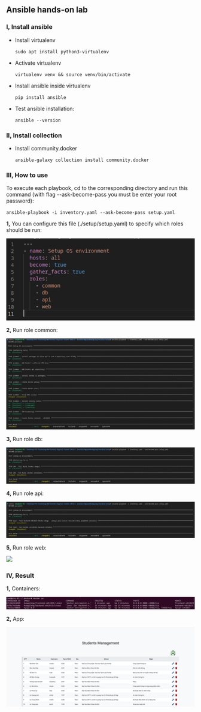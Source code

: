 ## Ansible hands-on lab

### I, Install ansible

- Install virtualenv
  ```
  sudo apt install python3-virtualenv
  ```

- Activate virtualenv
  ```
  virtualenv venv && source venv/bin/activate
  ```

- Install ansible inside virtualenv
  ```
  pip install ansible
  ```

- Test ansible installation:
  ```
  ansible --version
  ```

### II, Install collection

- Install community.docker
  ```
  ansible-galaxy collection install community.docker
  ```

### III, How to use

To execute each playbook, cd to the corresponding directory and run this command (with flag --ask-become-pass you must be enter your root password):

```
ansible-playbook -i inventory.yaml --ask-become-pass setup.yaml
```

<b>1,</b> You can configure this file (./setup/setup.yaml) to specify which roles should be run:

<img src= images/file_setup.png>

<b>2,</b> Run role common:

<img src= images/common_rs.png>

<b>3,</b> Run role db:

<img src= images/db_rs.png>

<b>4,</b> Run role api:

<img src= images/api_rs.png>

<b>5,</b> Run role web:

<img src= images/web_rs.png>

### IV, Result

<b>1,</b> Containers:

<img src= images/containers.png>

<b>2,</b> App:

<img src= images/list_sv.png>